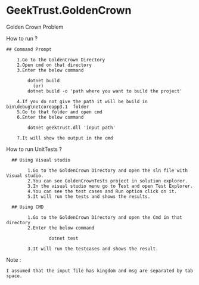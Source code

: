 # GeekTrust.GoldenCrown

Golden Crown Problem 

How to run ?

    ## Command Prompt

        1.Go to the GoldenCrown Directory
        2.Open cmd on that directory
        3.Enter the below command 

            dotnet build 
              (or)
            dotnet build -o 'path where you want to build the project' 
            
        4.If you do not give the path it will be build in bin\debug\netcoreapp3.1  folder
        5.Go to that folder and open cmd 
        6.Enter the below command  

            dotnet geektrust.dll 'input path'

        7.It will show the output in the cmd 
        
        
How to run UnitTests ?

      ## Using Visual studio
      
            1.Go to the GoldenCrown Directory and open the sln file with Visual studio.
            2.You can see GoldenCrownTests project in solution explorer.
            3.In the visual studio menu go to Test and open Test Explorer.
            4.You can see the test cases and Run option click on it.
            5.It will run the tests and shows the results.
            
      ## Using CMD
      
            1.Go to the GoldenCrown Directory and open the Cmd in that directory
            2.Enter the below command
            
                    dotnet test
                    
            3.It will run the testcases and shows the result.
            
            
      

Note :

    I assumed that the input file has kingdom and msg are separated by tab space.
    

     
